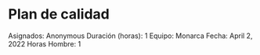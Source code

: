 # Plan de calidad

Asignados: Anonymous
Duración (horas): 1
Equipo: Monarca
Fecha: April 2, 2022
Horas Hombre: 1